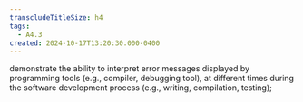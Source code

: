 ```yaml
---
transcludeTitleSize: h4
tags:
  - A4.3
created: 2024-10-17T13:20:30.000-0400
---
```

demonstrate the ability to interpret error messages displayed by programming tools (e.g., compiler, debugging tool), at different times during the software development process (e.g., writing, compilation, testing);